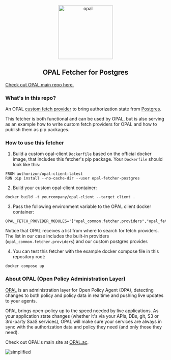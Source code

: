 <p  align="center">
 <img src="https://i.ibb.co/BGVBmMK/opal.png" height=170 alt="opal" border="0" />
</p>
<h2 align="center">
OPAL Fetcher for Postgres
</h2>

[Check out OPAL main repo here.](https://github.com/authorizon/opal)

### What's in this repo?
An OPAL [custom fetch provider](https://github.com/authorizon/opal/blob/master/docs/HOWTO/write_your_own_fetch_provider.md) to bring authorization state from [Postgres](https://www.postgresql.org/).

This fetcher is both functional and can be used by OPAL, but is also serving as an example how to write custom fetch providers for OPAL and how to publish them as pip packages.

### How to use this fetcher
1) Build a custom opal-client `Dockerfile` based on the official docker image, that includes this fetcher's pip package. Your `Dockerfile` should look like this:
```
FROM authorizon/opal-client:latest
RUN pip install --no-cache-dir --user opal-fetcher-postgres
```

2) Build your custom opal-client container:
```
docker build -t yourcompany/opal-client --target client .
```

3) Pass the following environment variable to the OPAL client docker container:
```
OPAL_FETCH_PROVIDER_MODULES='["opal_common.fetcher.providers","opal_fetcher_postgres.providers"]'
```
Notice that OPAL receives a list from where to search for fetch providers.
The list in our case includes the built-in providers (`opal_common.fetcher.providers`) and our custom postgres provider.

4) You can test this fetcher with the example docker compose file in this repository root:
```
docker compose up
```

### About OPAL (Open Policy Administration Layer)
[OPAL](https://github.com/authorizon/opal) is an administration layer for Open Policy Agent (OPA), detecting changes to both policy and policy data in realtime and pushing live updates to your agents.

OPAL brings open-policy up to the speed needed by live applications. As your application state changes (whether it's via your APIs, DBs, git, S3 or 3rd-party SaaS services), OPAL will make sure your services are always in sync with the authorization data and policy they need (and only those they need).

Check out OPAL's main site at [OPAL.ac](https://opal.ac).

<img src="https://i.ibb.co/CvmX8rR/simplified-diagram-highlight.png" alt="simplified" border="0">
